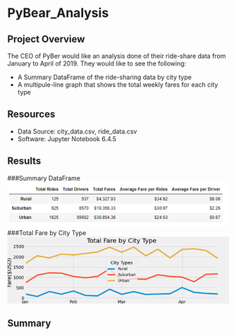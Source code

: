 # PyBear_Analysis

## Project Overview
The CEO of PyBer would like an analysis done of their ride-share data from January to April of 2019. They would like to see the following:
- A Summary DataFrame of the ride-sharing data by city type
- A multipule-line graph that shows the total weekly fares for each city type

## Resources
- Data Source: city_data.csv, ride_data.csv
- Software: Jupyter Notebook 6.4.5

## Results
###Summary DataFrame
![alt text](https://github.com/thehatch4815162342/PyBear_Analysis/blob/main/images/Summary%20DataFrame.png) 
###Total Fare by City Type
![alt text](https://github.com/thehatch4815162342/PyBear_Analysis/blob/main/analysis/PyBer_fare_summary.png) 

## Summary
